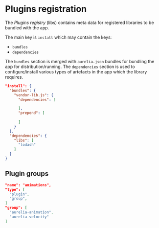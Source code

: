 # Plugins registration

The *Plugins registry* (libs) contains meta data for registered libraries to be bundled with the app.

The main key is `install` which may contain the keys: 
- `bundles`
- `dependencies`

The `bundles` section is merged with `aurelia.json` bundles for bundling the app for distribution/running.
The `dependencies` section is used to configure/install various types of artefacts in the app which the 
library requires.

```json
"install": {
  "bundles": {
    "vendor-lib.js": {
      "dependencies": [

      ],
      "prepend": [
        
      ]               
    }
  },
  "dependencies": {
    "libs": [
      "lodash"
    ]
  }
} 
```

## Plugin groups

```json
"name": "animations",
"type": [
  "plugin",
  "group",
]
"group": [
  "aurelia-animation",
  "aurelia-velocity"
]
```
